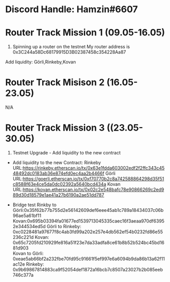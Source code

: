 # Discord Handle: Hamzin#6607

# Router Track Mission 1 (09.05-16.05)

1) Spinning up a router on the testnet
My router address is 0x3C244a58Dc68179915D3B02387458c354228Aa87

Add liquidity:
Görli,Rinkeby,Kovan

# Router Track Misison 2 (16.05-23.05)
N/A

# Router Track Mission 3 ((23.05-30.05)

1) Testnet Upgrade - Add liquidity to the new contract 
- Add liquidity to the new Contract:
Rinkeby URL:https://rinkeby.etherscan.io/tx/0x63e1fdda603002edf2f2ffc343c4548492dc0183ab36e874efd0ec4aa2b4466f
Görli URL:https://goerli.etherscan.io/tx/0xf70770b2c8a742588864298d35f51c8588f63e4ce5da0dc02392a5640bcd434a
Kovan URL:https://kovan.etherscan.io/tx/0x02c2e548bafc78e90866269c2ed989d30d18579e1ae41a27b6190a2ae51dd787

- Bridge test
Rinkby to Görli:0x35f62b77b755d2e56142609def6eee45ab1c789a18434037c06b96ae5a61bf11
Kovan:0x695b03394fa01677ed1539713045335caec16f3aeaa970df63952e344534ed5d
 Görli to Rinkeby: 0xc0228481a97677f8c4ab3fd99a202e257e4db562ef54b0232fd86e55236c221d               Kovan: 0x65c7205fd210929fe816a51f23e7da33adfa8ce61b8b52b524bc45bd1681d903     
 Kovan to Görli: 0xeae5ab66bf2a232fbe70fd95c91661f5ef997e6a6094b9da86b13a62f11ac12e
           Rinkeby: 0x9b69867814883ca9f52054def1872a16bcb7c8507a23027b2b085eeb746c377a